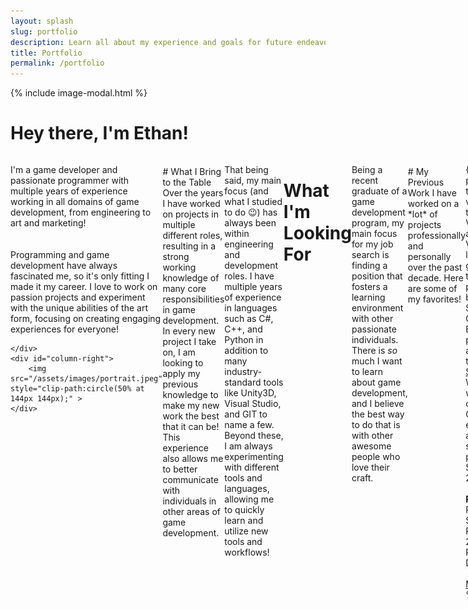```yaml
---
layout: splash
slug: portfolio
description: Learn all about my experience and goals for future endeavors! 
title: Portfolio
permalink: /portfolio
---
```

{% include image-modal.html %}
<br>
<style>
    #column-right
    {
       text-align:center; 
       margin-left:40px;
    }
    #mini-projects
    {
        display: flex; 
        align-content: space-around;
        justify-content: space-between;
        flex-wrap: wrap;
    }

 @media screen and (max-width: 900px) 
 {
    
    #header-intro
    {
        flex-direction: column;
    }
    #column-right
    {
        margin-left:0px;
        margin-top:50px;
    }
 }
</style>
# Hey there, I'm Ethan!

<div style="display:flex" id="header-intro">
    <div id="column-left" style="flex-basis: 50%; flex-grow:5;">

I'm a game developer and passionate programmer with multiple years of experience working in all domains of game development, from engineering to art and marketing!  
<br><br>
Programming and game development have always fascinated me, so it's only fitting I made it my career. I love to work on passion projects and experiment with the unique abilities of the art form, focusing on creating engaging experiences for everyone!

    </div>
    <div id="column-right">
        <img src="/assets/images/portrait.jpeg" style="clip-path:circle(50% at 144px 144px);" >
    </div>
</div>


<br>
# What I Bring to the Table
Over the years I have worked on projects in multiple different roles, resulting in a strong working knowledge of many core responsibilities in game development. In every new project I take on, I am looking to apply my previous knowledge to make my new work the best that it can be! This experience also allows me to better communicate with individuals in other areas of game development.

That being said, my main focus (and what I studied to do :wink:) has always been within engineering and development roles. I have multiple years of experience in languages such as C#, C++, and Python in addition to many industry-standard tools like Unity3D, Visual Studio, and GIT to name a few. Beyond these, I am always experimenting with different tools and languages, allowing me to quickly learn and utilize new tools and workflows!

<br>

# What I'm Looking For
Being a recent graduate of a game development program, my main focus for my job search is finding a position that fosters a learning environment with other passionate individuals. There is *so* much I want to learn about game development, and I believe the best way to do that is with other awesome people who love their craft.

<br>
# My Previous Work
I have worked on a *lot* of projects professionally and personally over the past decade. Here are some of my favorites!

{% include full-page-project.html 
    title-id="wander-vyrosa"
    title="Wander Vyrosa"
    about="Wander Vyrosa is a rogue-lite tower defense game set on fully traversable planets. Inspired by games such as Super Mario Galaxy and Bloons TD,
    this project started as a game jam game titled [Untitled Space Game](https://eruhlinteractive.itch.io/untitled-space-game). Wander Vyrosa was built in the open-source Godot Game engine using C# and GDScript by a small team and published on Steam in March 2023.<br><br>   **Roles**: Gameplay Programmer, Systems Programmer, 2D/3D Artist, Producer, Audio Designer/Engineer<br> <br> [More information](https://wandervyrosa.com/)" 
%}

{% include full-page-project.html 
    title-id="grill-daddy"
    title="Grill Daddy"
    about="Grill Daddy is another game jam project I worked on with some friends over the course of the weekend for the [2022 ROC Game Dev Summer game jam](https://rocgamedev.com/). This game was an awesome experience to make, and it was a great test of my programming abilities. This was also built in the Godot Game engine using C# and GDScript. <br><br>**Roles**: Gameplay and Physics Programmer,  2D/3D Artist<br> <br> [Play Here](https://daniel7972.itch.io/grill-daddy)" 
%}


{% include full-page-project.html 
    title-id="chicken-chaser"
    title="Chicken Chaser"
    about="Chicken Chaser is a game I made from scratch as part of a foundations of graphics programming course during college. The game was built from scratch in C++ using a custom DirectX 11 rendering engine with support for PBR materials, and the [React3D Physics engine](https://www.reactphysics3d.com/). This project was especially helpful to learn how low-level 3D rendering and lighting systems work, as well as challenging my C++ programming skills. <br><br>**Roles:** Sole Developer <br><br>[Demo Video](https://www.youtube.com/watch?v=eAfopfmwcZw)"
%}

{% include full-page-project.html 
    title-id="anch-tracker"
    title="Animal Crossing Creature Tracker"
    about="This project was developed for an interactive media development course that allows users to track the creatures they've caught in the game Animal Crossing: New Horizons. I am a huge fan of the Animal Crossing series, so a web utility application in vanilla HTML/CSS/JavaScript seemed like a great fit. <br><br>**Roles:** Sole Developer <br><br>[Visit Site](https://people.rit.edu/epr4296/330/project2/app.html)"
%}
<br>
# Let's Talk
If you have any questions about my experience, feel free to reach out to me via email at [eruhlinteractive@gmail.com](mailto:eruhlinteractive@gmail.com). I'd love to hear from you!

Also, feel free to check out my other work via my social media accounts! <br>
<ul>
    <li><i class="fa fa-twitter fa-xl" aria-hidden="true"></i> <a href="https://twitter.com/erinteractive" > Twitter @erinteractive </a> </li>
    <li><i class="fa-brands fa-mastodon fa-xl" aria-hidden="true"></i> <a href="https://mastodon.gamedev.place/@erinteractive" > Mastodon @erinteractive</a></li>
    <li><i class="fab fa-github fa-xl" aria-hidden="true"></i> <a href="https://github.com/eruhlinteractive" > Github</a></li>
    <li><i class="fa-brands fa-linkedin fa-xl" aria-hidden="true"></i> <a href="https://linkedin.com/in/ethan-ruhl" > Linkedin</a></li>
    <li><i class="fa-brands fa-itch-io fa-xl" aria-hidden="true"></i> <a href="https://eruhlinteractive.itch.io/"> Itch.io</a></li>
</ul>
